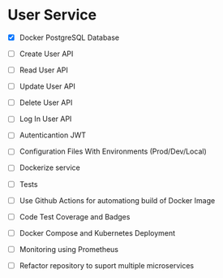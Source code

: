# User Service

- [X] Docker PostgreSQL Database
- [ ] Create User API
- [ ] Read User API
- [ ] Update User API
- [ ] Delete User API
- [ ] Log In User API
- [ ] Autenticantion JWT
- [ ] Configuration Files With Environments (Prod/Dev/Local)
- [ ] Dockerize service
- [ ] Tests
- [ ] Use Github Actions for automationg build of Docker Image 
- [ ] Code Test Coverage and Badges
- [ ] Docker Compose and Kubernetes Deployment
- [ ] Monitoring using Prometheus
- [ ] Refactor repository to suport multiple microservices 




